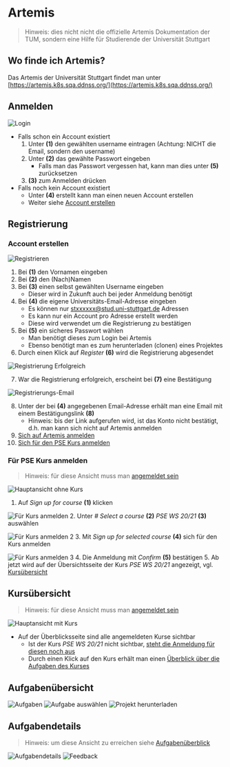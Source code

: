 # Artemis
> Hinweis: dies nicht nicht die offizielle Artemis Dokumentation der TUM, sondern eine Hilfe für Studierende der Universität Stuttgart

## Wo finde ich Artemis?
Das Artemis der Universität Stuttgart findet man unter [https://artemis.k8s.sqa.ddnss.org/](https://artemis.k8s.sqa.ddnss.org/)

## Anmelden
![Login](Images/login.png)
- Falls schon ein Account existiert
    1. Unter **(1)** den gewählten username eintragen (Achtung: NICHT die Email, sondern den username)
    2. Unter **(2)** das gewählte Passwort eingeben
        - Falls man das Passwort vergessen hat, kann man dies unter **(5)** zurücksetzen
    3. **(3)** zum Anmelden drücken
- Falls noch kein Account existiert
    - Unter **(4)** erstellt kann man einen neuen Account erstellen
    - Weiter siehe [Account erstellen](#Account-erstellen)

## Registrierung

### Account erstellen
![Registrieren](Images/register.png)
1. Bei **(1)** den Vornamen eingeben
2. Bei **(2)** den (Nach)Namen
3. Bei **(3)** einen selbst gewählten Username eingeben
    - Dieser wird in Zukunft auch bei jeder Anmeldung benötigt
4. Bei **(4)** die eigene Universitäts-Email-Adresse eingeben
    - Es können nur stxxxxxx@stud.uni-stuttgart.de Adressen
    - Es kann nur ein Account pro Adresse erstellt werden
    - Diese wird verwendet um die Registrierung zu bestätigen
5. Bei **(5)** ein sicheres Passwort wählen
    - Man benötigt dieses zum Login bei Artemis
    - Ebenso benötigt man es zum herunterladen (clonen) eines Projektes
6. Durch einen Klick auf _Register_ **(6)** wird die Registrierung abgesendet

![Registrierung Erfolgreich](Images/register_success.png)

7. War die Registrierung erfolgreich, erscheint bei **(7)** eine Bestätigung

![Registrierungs-Email](Images/email.png)

8. Unter der bei **(4)** angegebenen Email-Adresse erhält man eine Email mit einem Bestätigungslink **(8)**
    - Hinweis: bis der Link aufgerufen wird, ist das Konto nicht bestätigt, d.h. man kann sich nicht auf Artemis anmelden
9. [Sich auf Artemis anmelden](#Anmelden)
10. [Sich für den PSE Kurs anmelden](#Für-PSE-Kurs-anmelden)

### Für PSE Kurs anmelden
> Hinweis: für diese Ansicht muss man [angemeldet sein](#Anmelden)

![Hauptansicht ohne Kurs](Images/without_course.png)
1. Auf _Sign up for course_ **(1)** klicken

![Für Kurs anmelden](Images/sign_up.png)
2. Unter _# Select a course_ **(2)** _PSE WS 20/21_ **(3)** auswählen

![Für Kurs anmelden 2](Images/sign_up_2.png)
3. Mit _Sign up for selected course_ **(4)** sich für den Kurs anmelden

![Für Kurs anmelden 3](Images/sign_up_3.png)
4. Die Anmeldung mit _Confirm_ **(5)** bestätigen
5. Ab jetzt wird auf der Übersichtsseite der Kurs _PSE WS 20/21_ angezeigt, vgl. [Kursübersicht](#Kursübersicht)

## Kursübersicht
> Hinweis: für diese Ansicht muss man [angemeldet sein](#Anmelden)

![Hauptansicht mit Kurs](Images/with_course.png)
- Auf der Überblicksseite sind alle angemeldeten Kurse sichtbar
    - Ist der Kurs _PSE WS 20/21_ nicht sichtbar, [steht die Anmeldung für diesen noch aus](#Für-PSE-Kurs-anmelden)
    - Durch einen Klick auf den Kurs erhält man einen [Überblick über die Aufgaben des Kurses](#Aufgabenübersicht)

## Aufgabenübersicht
![Aufgaben](Images/exercises.png)
![Aufgabe auswählen](Images/exercise.png)
![Projekt herunterladen](Images/clone.png)

## Aufgabendetails
> Hinweis: um diese Ansicht zu erreichen siehe [Aufgabenüberblick](#Aufgabenüberblick)

![Aufgabendetails](Images/exercise_detail.png)
![Feedback](Images/feedback.png)